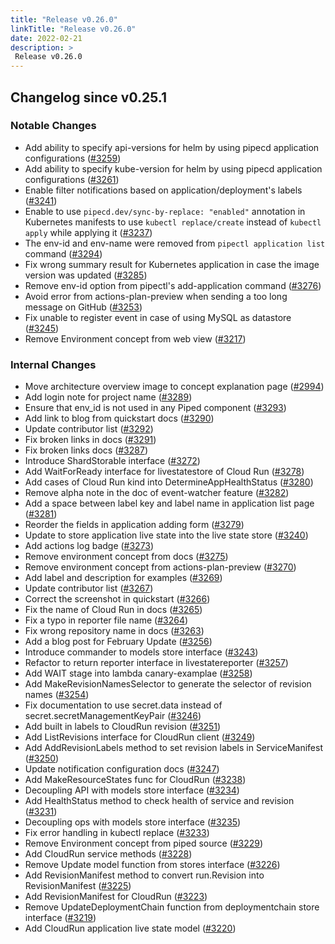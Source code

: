 ```yaml
---
title: "Release v0.26.0"
linkTitle: "Release v0.26.0"
date: 2022-02-21
description: >
 Release v0.26.0
---
```


## Changelog since v0.25.1

### Notable Changes

* Add ability to specify api-versions for helm by using pipecd application configurations ([#3259](https://github.com/pipe-cd/pipecd/pull/3259))
* Add ability to specify kube-version for helm by using pipecd application configurations ([#3261](https://github.com/pipe-cd/pipecd/pull/3261))
* Enable filter notifications based on application/deployment's labels ([#3241](https://github.com/pipe-cd/pipecd/pull/3241))
* Enable to use `pipecd.dev/sync-by-replace: "enabled"` annotation in Kubernetes manifests to use `kubectl replace/create` instead of `kubectl apply` while applying it ([#3237](https://github.com/pipe-cd/pipecd/pull/3237))
* The env-id and env-name were removed from `pipectl application list` command ([#3294](https://github.com/pipe-cd/pipecd/pull/3294))
* Fix wrong summary result for Kubernetes application in case the image version was updated ([#3285](https://github.com/pipe-cd/pipecd/pull/3285))
* Remove env-id option from pipectl's add-application command ([#3276](https://github.com/pipe-cd/pipecd/pull/3276))
* Avoid error from actions-plan-preview when sending a too long message on GitHub ([#3253](https://github.com/pipe-cd/pipecd/pull/3253))
* Fix unable to register event in case of using MySQL as datastore ([#3245](https://github.com/pipe-cd/pipecd/pull/3245))
* Remove Environment concept from web view ([#3217](https://github.com/pipe-cd/pipecd/pull/3217))

### Internal Changes

* Move architecture overview image to concept explanation page ([#2994](https://github.com/pipe-cd/pipecd/pull/2994))
* Add login note for project name ([#3289](https://github.com/pipe-cd/pipecd/pull/3289))
* Ensure that env_id is not used in any Piped component ([#3293](https://github.com/pipe-cd/pipecd/pull/3293))
* Add link to blog from quickstart docs ([#3290](https://github.com/pipe-cd/pipecd/pull/3290))
* Update contributor list ([#3292](https://github.com/pipe-cd/pipecd/pull/3292))
* Fix broken links in docs ([#3291](https://github.com/pipe-cd/pipecd/pull/3291))
* Fix broken links docs ([#3287](https://github.com/pipe-cd/pipecd/pull/3287))
* Introduce ShardStorable interface ([#3272](https://github.com/pipe-cd/pipecd/pull/3272))
* Add WaitForReady interface for livestatestore of Cloud Run ([#3278](https://github.com/pipe-cd/pipecd/pull/3278))
* Add cases of Cloud Run kind into DetermineAppHealthStatus ([#3280](https://github.com/pipe-cd/pipecd/pull/3280))
* Remove alpha note in the doc of event-watcher feature ([#3282](https://github.com/pipe-cd/pipecd/pull/3282))
* Add a space between label key and label name in application list page  ([#3281](https://github.com/pipe-cd/pipecd/pull/3281))
* Reorder the fields in application adding form ([#3279](https://github.com/pipe-cd/pipecd/pull/3279))
* Update to store application live state into the live state store ([#3240](https://github.com/pipe-cd/pipecd/pull/3240))
* Add actions log badge ([#3273](https://github.com/pipe-cd/pipecd/pull/3273))
* Remove environment concept from docs ([#3275](https://github.com/pipe-cd/pipecd/pull/3275))
* Remove environment concept from actions-plan-preview ([#3270](https://github.com/pipe-cd/pipecd/pull/3270))
* Add label and description for examples ([#3269](https://github.com/pipe-cd/pipecd/pull/3269))
* Update contributor list ([#3267](https://github.com/pipe-cd/pipecd/pull/3267))
* Correct the screenshot in quickstart ([#3266](https://github.com/pipe-cd/pipecd/pull/3266))
* Fix the name of Cloud Run in docs ([#3265](https://github.com/pipe-cd/pipecd/pull/3265))
* Fix a typo in reporter file name ([#3264](https://github.com/pipe-cd/pipecd/pull/3264))
* Fix wrong repository name in docs ([#3263](https://github.com/pipe-cd/pipecd/pull/3263))
* Add a blog post for February Update ([#3256](https://github.com/pipe-cd/pipecd/pull/3256))
* Introduce commander to models store interface ([#3243](https://github.com/pipe-cd/pipecd/pull/3243))
* Refactor to return reporter interface in livestatereporter ([#3257](https://github.com/pipe-cd/pipecd/pull/3257))
* Add WAIT stage into lambda canary-examplae ([#3258](https://github.com/pipe-cd/pipecd/pull/3258))
* Add MakeRevisionNamesSelector to generate the selector of revision names ([#3254](https://github.com/pipe-cd/pipecd/pull/3254))
* Fix documentation to use secret.data instead of secret.secretManagementKeyPair ([#3246](https://github.com/pipe-cd/pipecd/pull/3246))
* Add built in labels to CloudRun revision ([#3251](https://github.com/pipe-cd/pipecd/pull/3251))
* Add ListRevisions interface for CloudRun client ([#3249](https://github.com/pipe-cd/pipecd/pull/3249))
* Add AddRevisionLabels method to set revision labels in ServiceManifest ([#3250](https://github.com/pipe-cd/pipecd/pull/3250))
* Update notification configuration docs ([#3247](https://github.com/pipe-cd/pipecd/pull/3247))
* Add MakeResourceStates func for CloudRun ([#3238](https://github.com/pipe-cd/pipecd/pull/3238))
* Decoupling API with models store interface ([#3234](https://github.com/pipe-cd/pipecd/pull/3234))
* Add HealthStatus method to check health of service and revision ([#3231](https://github.com/pipe-cd/pipecd/pull/3231))
* Decoupling ops with models store interface ([#3235](https://github.com/pipe-cd/pipecd/pull/3235))
* Fix error handling in kubectl replace ([#3233](https://github.com/pipe-cd/pipecd/pull/3233))
* Remove Environment concept from piped source ([#3229](https://github.com/pipe-cd/pipecd/pull/3229))
* Add CloudRun service methods ([#3228](https://github.com/pipe-cd/pipecd/pull/3228))
* Remove Update model function from stores interface ([#3226](https://github.com/pipe-cd/pipecd/pull/3226))
* Add RevisionManifest method to convert run.Revision into RevisionManifest ([#3225](https://github.com/pipe-cd/pipecd/pull/3225))
* Add RevisionManifest for CloudRun ([#3223](https://github.com/pipe-cd/pipecd/pull/3223))
* Remove UpdateDeploymentChain function from deploymentchain store interface ([#3219](https://github.com/pipe-cd/pipecd/pull/3219))
* Add CloudRun application live state model ([#3220](https://github.com/pipe-cd/pipecd/pull/3220))
